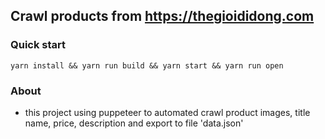 ## Crawl products from https://thegioididong.com

### Quick start
```
yarn install && yarn run build && yarn start && yarn run open
```

### About
- this project using puppeteer to automated crawl product images, title name, price, description and export to file 'data.json'
